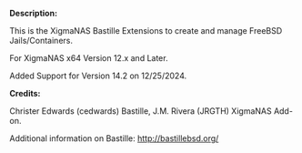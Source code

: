 **Description:**

 This is the XigmaNAS Bastille Extensions to create and manage FreeBSD Jails/Containers.

 For XigmaNAS x64 Version 12.x and Later.  

 Added Support for Version 14.2 on 12/25/2024.

**Credits:**

 Christer Edwards (cedwards) Bastille, J.M. Rivera (JRGTH) XigmaNAS Add-on.

Additional information on Bastille: <a href="http://bastillebsd.org/">http://bastillebsd.org/</a>
